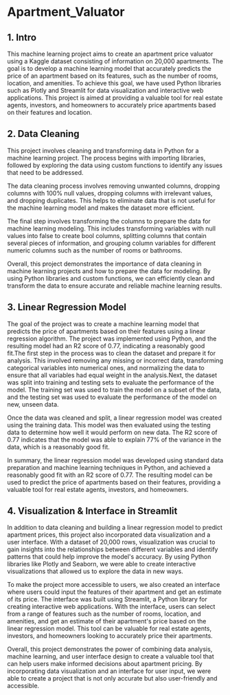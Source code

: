 # Apartment_Valuator

## 1. Intro

This machine learning project aims to create an apartment price valuator using a Kaggle dataset consisting of information on 20,000 apartments. The goal is to develop a machine learning model that accurately predicts the price of an apartment based on its features, such as the number of rooms, location, and amenities. To achieve this goal, we have used Python libraries such as Plotly and Streamlit for data visualization and interactive web applications. This project is aimed at providing a valuable tool for real estate agents, investors, and homeowners to accurately price apartments based on their features and location.

## 2. Data Cleaning

This project involves cleaning and transforming data in Python for a machine learning project. The process begins with importing libraries, followed by exploring the data using custom functions to identify any issues that need to be addressed.

The data cleaning process involves removing unwanted columns, dropping columns with 100% null values, dropping columns with irrelevant values, and dropping duplicates. This helps to eliminate data that is not useful for the machine learning model and makes the dataset more efficient.

The final step involves transforming the columns to prepare the data for machine learning modeling. This includes transforming variables with null values into false to create bool columns, splitting columns that contain several pieces of information, and grouping column variables for different numeric columns such as the number of rooms or bathrooms.

Overall, this project demonstrates the importance of data cleaning in machine learning projects and how to prepare the data for modeling. By using Python libraries and custom functions, we can efficiently clean and transform the data to ensure accurate and reliable machine learning results.

## 3. Linear Regression Model

The goal of the project was to create a machine learning model that predicts the price of apartments based on their features using a linear regression algorithm. The project was implemented using Python, and the resulting model had an R2 score of 0.77, indicating a reasonably good fit.The first step in the process was to clean the dataset and prepare it for analysis. This involved removing any missing or incorrect data, transforming categorical variables into numerical ones, and normalizing the data to ensure that all variables had equal weight in the analysis.Next, the dataset was split into training and testing sets to evaluate the performance of the model. The training set was used to train the model on a subset of the data, and the testing set was used to evaluate the performance of the model on new, unseen data.

Once the data was cleaned and split, a linear regression model was created using the training data. This model was then evaluated using the testing data to determine how well it would perform on new data. The R2 score of 0.77 indicates that the model was able to explain 77% of the variance in the data, which is a reasonably good fit.

In summary, the linear regression model was developed using standard data preparation and machine learning techniques in Python, and achieved a reasonably good fit with an R2 score of 0.77. The resulting model can be used to predict the price of apartments based on their features, providing a valuable tool for real estate agents, investors, and homeowners.

## 4. Visualization & Interface in Streamlit

In addition to data cleaning and building a linear regression model to predict apartment prices, this project also incorporated data visualization and a user interface. With a dataset of 20,000 rows, visualization was crucial to gain insights into the relationships between different variables and identify patterns that could help improve the model's accuracy. By using Python libraries like Plotly and Seaborn, we were able to create interactive visualizations that allowed us to explore the data in new ways.

To make the project more accessible to users, we also created an interface where users could input the features of their apartment and get an estimate of its price. The interface was built using Streamlit, a Python library for creating interactive web applications. With the interface, users can select from a range of features such as the number of rooms, location, and amenities, and get an estimate of their apartment's price based on the linear regression model. This tool can be valuable for real estate agents, investors, and homeowners looking to accurately price their apartments.

Overall, this project demonstrates the power of combining data analysis, machine learning, and user interface design to create a valuable tool that can help users make informed decisions about apartment pricing. By incorporating data visualization and an interface for user input, we were able to create a project that is not only accurate but also user-friendly and accessible.




